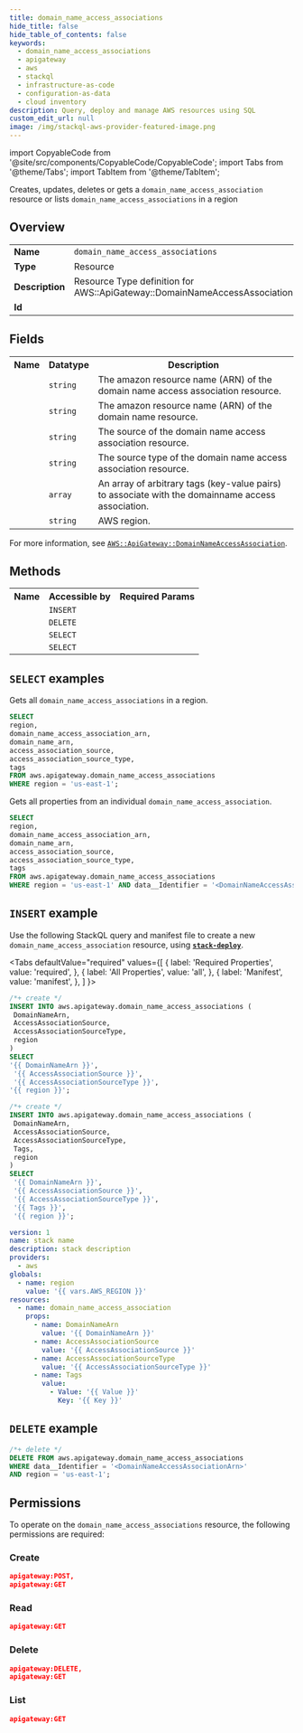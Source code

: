 ```yaml
---
title: domain_name_access_associations
hide_title: false
hide_table_of_contents: false
keywords:
  - domain_name_access_associations
  - apigateway
  - aws
  - stackql
  - infrastructure-as-code
  - configuration-as-data
  - cloud inventory
description: Query, deploy and manage AWS resources using SQL
custom_edit_url: null
image: /img/stackql-aws-provider-featured-image.png
---
```


import CopyableCode from '@site/src/components/CopyableCode/CopyableCode';
import Tabs from '@theme/Tabs';
import TabItem from '@theme/TabItem';

Creates, updates, deletes or gets a <code>domain_name_access_association</code> resource or lists <code>domain_name_access_associations</code> in a region

## Overview
<table>
<tbody>
<tr><td><b>Name</b></td><td><code>domain_name_access_associations</code></td></tr>
<tr><td><b>Type</b></td><td>Resource</td></tr>
<tr><td><b>Description</b></td><td>Resource Type definition for AWS::ApiGateway::DomainNameAccessAssociation.</td></tr>
<tr><td><b>Id</b></td><td><CopyableCode code="aws.apigateway.domain_name_access_associations" /></td></tr>
</tbody>
</table>

## Fields
<table>
<tbody>
<tr><th>Name</th><th>Datatype</th><th>Description</th></tr><tr><td><CopyableCode code="domain_name_access_association_arn" /></td><td><code>string</code></td><td>The amazon resource name (ARN) of the domain name access association resource.</td></tr>
<tr><td><CopyableCode code="domain_name_arn" /></td><td><code>string</code></td><td>The amazon resource name (ARN) of the domain name resource.</td></tr>
<tr><td><CopyableCode code="access_association_source" /></td><td><code>string</code></td><td>The source of the domain name access association resource.</td></tr>
<tr><td><CopyableCode code="access_association_source_type" /></td><td><code>string</code></td><td>The source type of the domain name access association resource.</td></tr>
<tr><td><CopyableCode code="tags" /></td><td><code>array</code></td><td>An array of arbitrary tags (key-value pairs) to associate with the domainname access association.</td></tr>
<tr><td><CopyableCode code="region" /></td><td><code>string</code></td><td>AWS region.</td></tr>
</tbody>
</table>

For more information, see <a href="https://docs.aws.amazon.com/AWSCloudFormation/latest/UserGuide/aws-resource-apigateway-domainnameaccessassociation.html"><code>AWS::ApiGateway::DomainNameAccessAssociation</code></a>.

## Methods

<table>
<tbody>
  <tr>
    <th>Name</th>
    <th>Accessible by</th>
    <th>Required Params</th>
  </tr>
  <tr>
    <td><CopyableCode code="create_resource" /></td>
    <td><code>INSERT</code></td>
    <td><CopyableCode code="DomainNameArn, AccessAssociationSource, AccessAssociationSourceType, region" /></td>
  </tr>
  <tr>
    <td><CopyableCode code="delete_resource" /></td>
    <td><code>DELETE</code></td>
    <td><CopyableCode code="data__Identifier, region" /></td>
  </tr>
  <tr>
    <td><CopyableCode code="list_resources" /></td>
    <td><code>SELECT</code></td>
    <td><CopyableCode code="region" /></td>
  </tr>
  <tr>
    <td><CopyableCode code="get_resource" /></td>
    <td><code>SELECT</code></td>
    <td><CopyableCode code="data__Identifier, region" /></td>
  </tr>
</tbody>
</table>

## `SELECT` examples
Gets all <code>domain_name_access_associations</code> in a region.
```sql
SELECT
region,
domain_name_access_association_arn,
domain_name_arn,
access_association_source,
access_association_source_type,
tags
FROM aws.apigateway.domain_name_access_associations
WHERE region = 'us-east-1';
```
Gets all properties from an individual <code>domain_name_access_association</code>.
```sql
SELECT
region,
domain_name_access_association_arn,
domain_name_arn,
access_association_source,
access_association_source_type,
tags
FROM aws.apigateway.domain_name_access_associations
WHERE region = 'us-east-1' AND data__Identifier = '<DomainNameAccessAssociationArn>';
```

## `INSERT` example

Use the following StackQL query and manifest file to create a new <code>domain_name_access_association</code> resource, using [__`stack-deploy`__](https://pypi.org/project/stack-deploy/).

<Tabs
    defaultValue="required"
    values={[
      { label: 'Required Properties', value: 'required', },
      { label: 'All Properties', value: 'all', },
      { label: 'Manifest', value: 'manifest', },
    ]
}>
<TabItem value="required">

```sql
/*+ create */
INSERT INTO aws.apigateway.domain_name_access_associations (
 DomainNameArn,
 AccessAssociationSource,
 AccessAssociationSourceType,
 region
)
SELECT 
'{{ DomainNameArn }}',
 '{{ AccessAssociationSource }}',
 '{{ AccessAssociationSourceType }}',
'{{ region }}';
```
</TabItem>
<TabItem value="all">

```sql
/*+ create */
INSERT INTO aws.apigateway.domain_name_access_associations (
 DomainNameArn,
 AccessAssociationSource,
 AccessAssociationSourceType,
 Tags,
 region
)
SELECT 
 '{{ DomainNameArn }}',
 '{{ AccessAssociationSource }}',
 '{{ AccessAssociationSourceType }}',
 '{{ Tags }}',
 '{{ region }}';
```
</TabItem>
<TabItem value="manifest">

```yaml
version: 1
name: stack name
description: stack description
providers:
  - aws
globals:
  - name: region
    value: '{{ vars.AWS_REGION }}'
resources:
  - name: domain_name_access_association
    props:
      - name: DomainNameArn
        value: '{{ DomainNameArn }}'
      - name: AccessAssociationSource
        value: '{{ AccessAssociationSource }}'
      - name: AccessAssociationSourceType
        value: '{{ AccessAssociationSourceType }}'
      - name: Tags
        value:
          - Value: '{{ Value }}'
            Key: '{{ Key }}'

```
</TabItem>
</Tabs>

## `DELETE` example

```sql
/*+ delete */
DELETE FROM aws.apigateway.domain_name_access_associations
WHERE data__Identifier = '<DomainNameAccessAssociationArn>'
AND region = 'us-east-1';
```

## Permissions

To operate on the <code>domain_name_access_associations</code> resource, the following permissions are required:

### Create
```json
apigateway:POST,
apigateway:GET
```

### Read
```json
apigateway:GET
```

### Delete
```json
apigateway:DELETE,
apigateway:GET
```

### List
```json
apigateway:GET
```
